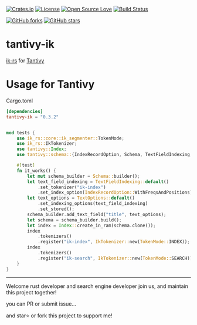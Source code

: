 <!-- Badges section here. -->
[![Crates.io](https://img.shields.io/badge/crates.io-0.3.2-green)](https://crates.io/crates/tantivy-ik)
[![License](https://img.shields.io/badge/license-LGPL--2.1-blue)](./LICENSE)
[![Open Source Love](https://badges.frapsoft.com/os/v1/open-source.svg?v=103)](https://github.com/blueshen/tantivy-ik/releases)
[![Build Status](https://app.travis-ci.com/blueshen/tantivy-ik.svg?branch=main)](https://app.travis-ci.com/github/blueshen/tantivy-ik)

[![GitHub forks](https://img.shields.io/github/forks/blueshen/tantivy-ik.svg?style=social&label=Fork)](https://github.com/blueshen/tantivy-ik/network/members)
[![GitHub stars](https://img.shields.io/github/stars/blueshen/tantivy-ik.svg?style=social&label=Star)](https://github.com/blueshen/tantivy-ik/stargazers)
<!-- /Badges section end. -->

# tantivy-ik

[ik-rs](https://github.com/blueshen/ik-rs) for [Tantivy](https://github.com/quickwit-oss/tantivy)

# Usage for Tantivy

Cargo.toml
```toml
[dependencies]
tantivy-ik = "0.3.2"
```

```rust

mod tests {
    use ik_rs::core::ik_segmenter::TokenMode;
    use ik_rs::IkTokenizer;
    use tantivy::Index;
    use tantivy::schema::{IndexRecordOption, Schema, TextFieldIndexing, TextOptions};

    #[test]
    fn it_works() {
        let mut schema_builder = Schema::builder();
        let text_field_indexing = TextFieldIndexing::default()
            .set_tokenizer("ik-index")
            .set_index_option(IndexRecordOption::WithFreqsAndPositions);
        let text_options = TextOptions::default()
            .set_indexing_options(text_field_indexing)
            .set_stored();
        schema_builder.add_text_field("title", text_options);
        let schema = schema_builder.build();
        let index = Index::create_in_ram(schema.clone());
        index
            .tokenizers()
            .register("ik-index", IkTokenizer::new(TokenMode::INDEX));
        index
            .tokenizers()
            .register("ik-search", IkTokenizer::new(TokenMode::SEARCH));
    }
}
```
---
Welcome rust developer and search engine developer join us, and maintain this project together!

you can PR or submit issue...

and star⭐️ or fork this project to support me!
